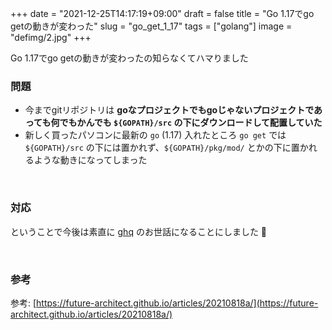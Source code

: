 +++
date = "2021-12-25T14:17:19+09:00"
draft = false
title = "Go 1.17でgo getの動きが変わった"
slug = "go_get_1_17"
tags = ["golang"]
image = "defimg/2.jpg"
+++

Go 1.17でgo getの動きが変わったの知らなくてハマりました

<!--more-->

### 問題

* 今までgitリポジトリは **goなプロジェクトでもgoじゃないプロジェクトであっても何でもかんでも `${GOPATH}/src` の下にダウンロードして配置していた**
* 新しく買ったパソコンに最新の `go` (1.17) 入れたところ `go get` では `${GOPATH}/src` の下には置かれず、`${GOPATH}/pkg/mod/` とかの下に置かれるような動きになってしまった

<br>

### 対応

ということで今後は素直に [ghq](https://github.com/x-motemen/ghq) のお世話になることにしました 🎄


<br>

### 参考

参考: [https://future-architect.github.io/articles/20210818a/](https://future-architect.github.io/articles/20210818a/)
